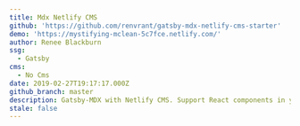 ```yaml
---
title: Mdx Netlify CMS
github: 'https://github.com/renvrant/gatsby-mdx-netlify-cms-starter'
demo: 'https://mystifying-mclean-5c7fce.netlify.com/'
author: Renee Blackburn
ssg:
  - Gatsby
cms:
  - No Cms
date: 2019-02-27T19:17:17.000Z
github_branch: master
description: Gatsby-MDX with Netlify CMS. Support React components in your CMS editor!
stale: false
---
```

